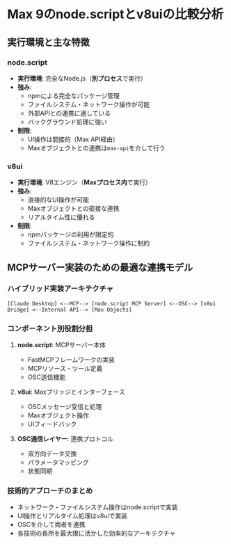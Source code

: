 # Max 9のnode.scriptとv8uiの比較分析

## 実行環境と主な特徴

### node.script
- **実行環境**: 完全なNode.js（**別プロセス**で実行）
- **強み**:
  - npmによる完全なパッケージ管理
  - ファイルシステム・ネットワーク操作が可能
  - 外部APIとの連携に適している
  - バックグラウンド処理に強い
- **制限**:
  - UI操作は間接的（Max API経由）
  - Maxオブジェクトとの連携は`max-api`を介して行う

### v8ui
- **実行環境**: V8エンジン（**Maxプロセス内**で実行）
- **強み**:
  - 直接的なUI操作が可能
  - Maxオブジェクトとの密接な連携
  - リアルタイム性に優れる
- **制限**:
  - npmパッケージの利用が限定的
  - ファイルシステム・ネットワーク操作に制約

## MCPサーバー実装のための最適な連携モデル

### ハイブリッド実装アーキテクチャ
```
[Claude Desktop] <--MCP--> [node.script MCP Server] <--OSC--> [v8ui Bridge] <--Internal API--> [Max Objects]
```

### コンポーネント別役割分担
1. **node.script**: MCPサーバー本体
   - FastMCPフレームワークの実装
   - MCPリソース・ツール定義
   - OSC送信機能

2. **v8ui**: Maxブリッジとインターフェース
   - OSCメッセージ受信と処理
   - Maxオブジェクト操作
   - UIフィードバック

3. **OSC通信レイヤー**: 連携プロトコル
   - 双方向データ交換
   - パラメータマッピング
   - 状態同期

### 技術的アプローチのまとめ
- ネットワーク・ファイルシステム操作はnode.scriptで実装
- UI操作とリアルタイム処理はv8uiで実装
- OSCを介して両者を連携
- 各技術の長所を最大限に活かした効率的なアーキテクチャ
